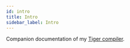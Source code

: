 ```yaml
---
id: intro
title: Intro
sidebar_label: Intro
---
```


Companion documentation of my [Tiger compiler](https://www.github.com/sourabh2311/btp/).